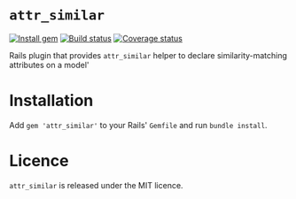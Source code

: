 # `attr_similar`

[![Install gem](https://badge.fury.io/rb/attr_similar.png)](https://rubygems.org/gems/attr_similar)
[![Build status](https://travis-ci.org/rcook/attr_similar.png)](https://travis-ci.org/rcook/attr_similar)
[![Coverage status](https://coveralls.io/repos/rcook/attr_similar/badge.png?branch=master)](https://coveralls.io/r/rcook/attr_similar)

Rails plugin that provides `attr_similar` helper to declare similarity-matching attributes on a model'

# Installation

Add `gem 'attr_similar'` to your Rails' `Gemfile` and run `bundle install`.

# Licence

`attr_similar` is released under the MIT licence.

